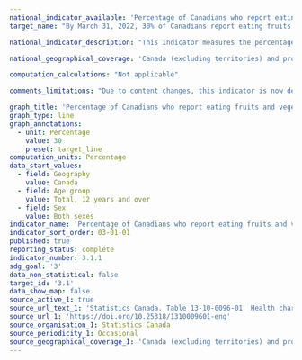 ```yaml
---
national_indicator_available: 'Percentage of Canadians who report eating fruits and vegetables 5 or more times per day'
target_name: "By March 31, 2022, 30% of Canadians report eating fruits and vegetables 5 or more times per day"

national_indicator_description: "This indicator measures the percentage of Canadians who report eating fruits and vegetables 5 or more times per day. This includes fresh fruits and vegetables as well as pure fruit juice, frozen or canned fruits and vegetables, and dried fruit, but excludes fried potatoes."

national_geographical_coverage: 'Canada (excluding territories) and provinces' 

computation_calculations: "Not applicable"

comments_limitations: "Due to content changes, this indicator is now derived from data collected from an optional content module (based on provincial selection), therefore not all provinces have data for 2018. The indicator covers the population 12 years of age and over living in the ten provinces. Excluded from the survey's coverage are: persons living on reserves and other Aboriginal settlements in the provinces; full-time members of the Canadian Forces; the institutionalized population, children aged 12-17 that are living in foster care, and persons living in the Quebec health regions of Région du Nunavik and Région des Terres-Cries-de-la-Baie-James. Altogether, these exclusions represent less than 3% of the Canadian population aged 12 and over."

graph_title: 'Percentage of Canadians who report eating fruits and vegetables 5 or more times per day'
graph_type: line
graph_annotations:
  - unit: Percentage
    value: 30
    preset: target_line
computation_units: Percentage
data_start_values:
  - field: Geography
    value: Canada
  - field: Age group
    value: Total, 12 years and over
  - field: Sex
    value: Both sexes
indicator_name: 'Percentage of Canadians who report eating fruits and vegetables 5 or more times per day'
indicator_sort_order: 03-01-01
published: true
reporting_status: complete
indicator_number: 3.1.1
sdg_goal: '3'
data_non_statistical: false
target_id: '3.1'
data_show_map: false
source_active_1: true
source_url_text_1: 'Statistics Canada. Table 13-10-0096-01  Health characteristics, annual estimates'
source_url_1: 'https://doi.org/10.25318/1310009601-eng'
source_organisation_1: Statistics Canada
source_periodicity_1: Occasional
source_geographical_coverage_1: 'Canada (excluding territories) and provinces'
---
```

